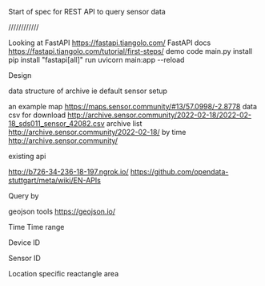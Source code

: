 Start of spec for REST API to query sensor data

////////////

Looking at
FastAPI https://fastapi.tiangolo.com/
FastAPI docs https://fastapi.tiangolo.com/tutorial/first-steps/
demo code  main.py
install   pip install "fastapi[all]"
run       uvicorn main:app --reload

Design

data structure of archive ie default sensor setup

an example  map  https://maps.sensor.community/#13/57.0998/-2.8778   data csv for download http://archive.sensor.community/2022-02-18/2022-02-18_sds011_sensor_42082.csv    archive list  http://archive.sensor.community/2022-02-18/   by time  http://archive.sensor.community/

existing api

http://b726-34-236-18-197.ngrok.io/
https://github.com/opendata-stuttgart/meta/wiki/EN-APIs

Query by

geojson tools https://geojson.io/

Time  Time range

Device ID  

Sensor ID

Location specific   reactangle area
